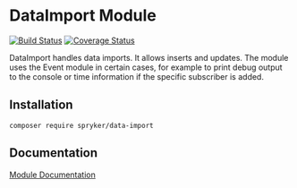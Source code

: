 # DataImport Module
[![Build Status](https://travis-ci.org/spryker/DataImport.svg)](https://travis-ci.org/spryker/DataImport)
[![Coverage Status](https://coveralls.io/repos/github/spryker/DataImport/badge.svg)](https://coveralls.io/github/spryker/DataImport)

DataImport handles data imports. It allows inserts and updates. The module uses the Event module in certain cases, for example to print debug output to the console or time information if the specific subscriber is added.

## Installation

```
composer require spryker/data-import
```

## Documentation

[Module Documentation](http://academy.spryker.com/enablement/howtos/ht_data_import.html)

